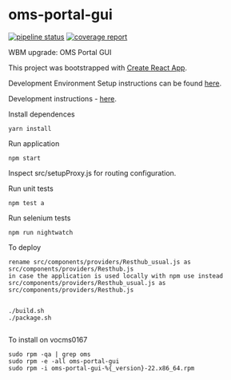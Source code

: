 # oms-portal-gui

[![pipeline status](https://gitlab.cern.ch/cmsoms/portal-gui/badges/master/pipeline.svg)](https://gitlab.cern.ch/cmsoms/portal-gui/commits/master)
[![coverage report](https://gitlab.cern.ch/cmsoms/portal-gui/badges/master/coverage.svg)](https://gitlab.cern.ch/cmsoms/portal-gui/commits/master)

WBM upgrade: OMS Portal GUI

This project was bootstrapped with [Create React App](https://github.com/facebookincubator/create-react-app).


Development Environment Setup instructions can be found [here](https://gitlab.cern.ch/cmsoms/portal-gui/wikis/Development-Environment-Setup).

Development instructions - [here](https://gitlab.cern.ch/cmsoms/portal-gui/wikis/GUI-Developer-Guide).


Install dependences
```
yarn install
```

Run application
```
npm start
```

Inspect src/setupProxy.js for routing configuration.


Run unit tests
```
npm test a
```

Run selenium tests
```
npm run nightwatch
```

To deploy
```
rename src/components/providers/Resthub_usual.js as src/components/providers/Resthub.js
in case the application is used locally with npm use instead src/components/providers/Resthub_usual.js as src/components/providers/Resthub.js


./build.sh
./package.sh


```
To install on vocms0167
```
sudo rpm -qa | grep oms
sudo rpm -e -all oms-portal-gui
sudo rpm -i oms-portal-gui-%{_version}-22.x86_64.rpm

```
